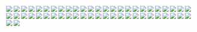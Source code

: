
![](http://kunusoft.com/slides/compi2/olc208_entorno/Diapositiva00.JPG)
![](http://kunusoft.com/slides/compi2/olc208_entorno/Diapositiva01.JPG)
![](http://kunusoft.com/slides/compi2/olc208_entorno/Diapositiva02.JPG)
![](http://kunusoft.com/slides/compi2/olc208_entorno/Diapositiva03.JPG)
![](http://kunusoft.com/slides/compi2/olc208_entorno/Diapositiva04.JPG)
![](http://kunusoft.com/slides/compi2/olc208_entorno/Diapositiva05.JPG)
![](http://kunusoft.com/slides/compi2/olc208_entorno/Diapositiva06.JPG)
![](http://kunusoft.com/slides/compi2/olc208_entorno/Diapositiva07.JPG)
![](http://kunusoft.com/slides/compi2/olc208_entorno/Diapositiva08.JPG)
![](http://kunusoft.com/slides/compi2/olc208_entorno/Diapositiva09.JPG)
![](http://kunusoft.com/slides/compi2/olc208_entorno/Diapositiva10.JPG)
![](http://kunusoft.com/slides/compi2/olc208_entorno/Diapositiva11.JPG)
![](http://kunusoft.com/slides/compi2/olc208_entorno/Diapositiva12.JPG)
![](http://kunusoft.com/slides/compi2/olc208_entorno/Diapositiva13.JPG)
![](http://kunusoft.com/slides/compi2/olc208_entorno/Diapositiva14.JPG)
![](http://kunusoft.com/slides/compi2/olc208_entorno/Diapositiva15.JPG)
![](http://kunusoft.com/slides/compi2/olc208_entorno/Diapositiva16.JPG)
![](http://kunusoft.com/slides/compi2/olc208_entorno/Diapositiva17.JPG)
![](http://kunusoft.com/slides/compi2/olc208_entorno/Diapositiva18.JPG)
![](http://kunusoft.com/slides/compi2/olc208_entorno/Diapositiva19.JPG)
![](http://kunusoft.com/slides/compi2/olc208_entorno/Diapositiva20.JPG)
![](http://kunusoft.com/slides/compi2/olc208_entorno/Diapositiva21.JPG)
![](http://kunusoft.com/slides/compi2/olc208_entorno/Diapositiva22.JPG)
![](http://kunusoft.com/slides/compi2/olc208_entorno/Diapositiva23.JPG)
![](http://kunusoft.com/slides/compi2/olc208_entorno/Diapositiva24.JPG)
![](http://kunusoft.com/slides/compi2/olc208_entorno/Diapositiva25.JPG)
![](http://kunusoft.com/slides/compi2/olc208_entorno/Diapositiva26.JPG)
![](http://kunusoft.com/slides/compi2/olc208_entorno/Diapositiva27.JPG)
![](http://kunusoft.com/slides/compi2/olc208_entorno/Diapositiva28.JPG)
![](http://kunusoft.com/slides/compi2/olc208_entorno/Diapositiva29.JPG)
![](http://kunusoft.com/slides/compi2/olc208_entorno/Diapositiva30.JPG)
![](http://kunusoft.com/slides/compi2/olc208_entorno/Diapositiva31.JPG)
![](http://kunusoft.com/slides/compi2/olc208_entorno/Diapositiva32.JPG)
![](http://kunusoft.com/slides/compi2/olc208_entorno/Diapositiva33.JPG)
![](http://kunusoft.com/slides/compi2/olc208_entorno/Diapositiva34.JPG)
![](http://kunusoft.com/slides/compi2/olc208_entorno/Diapositiva35.JPG)
![](http://kunusoft.com/slides/compi2/olc208_entorno/Diapositiva36.JPG)
![](http://kunusoft.com/slides/compi2/olc208_entorno/Diapositiva37.JPG)
![](http://kunusoft.com/slides/compi2/olc208_entorno/Diapositiva38.JPG)
![](http://kunusoft.com/slides/compi2/olc208_entorno/Diapositiva39.JPG)
![](http://kunusoft.com/slides/compi2/olc208_entorno/Diapositiva40.JPG)
![](http://kunusoft.com/slides/compi2/olc208_entorno/Diapositiva41.JPG)
![](http://kunusoft.com/slides/compi2/olc208_entorno/Diapositiva42.JPG)
![](http://kunusoft.com/slides/compi2/olc208_entorno/Diapositiva43.JPG)
![](http://kunusoft.com/slides/compi2/olc208_entorno/Diapositiva44.JPG)
![](http://kunusoft.com/slides/compi2/olc208_entorno/Diapositiva45.JPG)
![](http://kunusoft.com/slides/compi2/olc208_entorno/Diapositiva46.JPG)
![](http://kunusoft.com/slides/compi2/olc208_entorno/Diapositiva47.JPG)
![](http://kunusoft.com/slides/compi2/olc208_entorno/Diapositiva48.JPG)
![](http://kunusoft.com/slides/compi2/olc208_entorno/Diapositiva49.JPG)
![](http://kunusoft.com/slides/compi2/olc208_entorno/Diapositiva50.JPG)
![](http://kunusoft.com/slides/compi2/olc208_entorno/Diapositiva51.JPG)